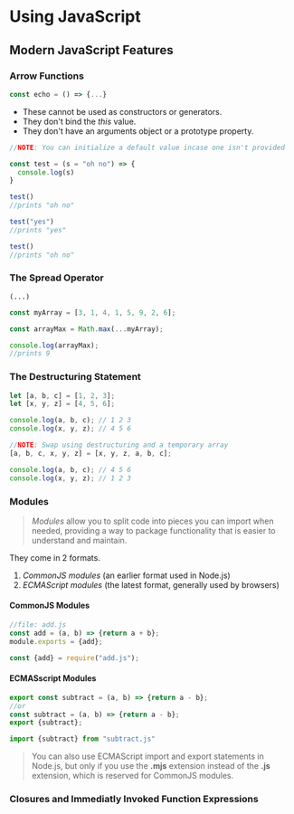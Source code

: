 # Using JavaScript

## Modern JavaScript Features

### Arrow Functions

``` js
const echo = () => {...}
```

- These cannot be used as constructors or generators.
- They don't bind the *this* value.
- They don't have an arguments object or a prototype property.

``` js
//NOTE: You can initialize a default value incase one isn't provided 

const test = (s = "oh no") => {
  console.log(s)
}

test()
//prints "oh no"

test("yes")
//prints "yes"

test()
//prints "oh no"
```

### The Spread Operator

`(...)`

```js
const myArray = [3, 1, 4, 1, 5, 9, 2, 6];

const arrayMax = Math.max(...myArray);

console.log(arrayMax);
//prints 9
```

### The Destructuring Statement

```js
let [a, b, c] = [1, 2, 3];
let [x, y, z] = [4, 5, 6];

console.log(a, b, c); // 1 2 3
console.log(x, y, z); // 4 5 6

//NOTE: Swap using destructuring and a temporary array
[a, b, c, x, y, z] = [x, y, z, a, b, c];

console.log(a, b, c); // 4 5 6
console.log(x, y, z); // 1 2 3
```

### Modules

> *Modules* allow you to split code into pieces you can import when needed,
providing a way to package functionality that is easier to understand and maintain.

They come in 2 formats.

1. *CommonJS modules* (an earlier format used in Node.js)
2. *ECMAScript modules* (the latest format, generally used by browsers)

#### CommonJS Modules

```js
//file: add.js
const add = (a, b) => {return a + b};
module.exports = {add};
```

```js
const {add} = require("add.js");
```

#### ECMASscript Modules

```js
export const subtract = (a, b) => {return a - b};
//or 
const subtract = (a, b) => {return a - b};
export {subtract};
```

```js
import {subtract} from "subtract.js"
```

> You can also use ECMAScript import and export statements in Node.js, but only
if you use the **.mjs** extension instead of the **.js** extension, which is
reserved for CommonJS modules.

### Closures and Immediatly Invoked Function Expressions


